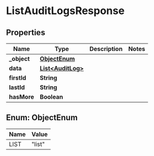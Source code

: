 

# ListAuditLogsResponse


## Properties

| Name | Type | Description | Notes |
|------------ | ------------- | ------------- | -------------|
|**_object** | [**ObjectEnum**](#ObjectEnum) |  |  |
|**data** | [**List&lt;AuditLog&gt;**](AuditLog.md) |  |  |
|**firstId** | **String** |  |  |
|**lastId** | **String** |  |  |
|**hasMore** | **Boolean** |  |  |



## Enum: ObjectEnum

| Name | Value |
|---- | -----|
| LIST | &quot;list&quot; |



